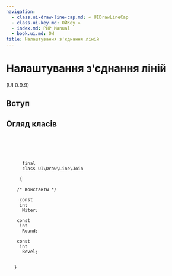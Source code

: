 ```yaml
---
navigation:
  - class.ui-draw-line-cap.md: « UIDrawLineCap
  - class.ui-key.md: ОЙKey »
  - index.md: PHP Manual
  - book.ui.md: ОЙ
title: Налаштування з'єднання ліній
---
```

# Налаштування з'єднання ліній

(UI 0.9.9)

## Вступ

## Огляд класів

```synopsis



    
     
      final
      class UI\Draw\Line\Join
     
     {

    /* Константы */
    
     const
     int
      Miter;

    const
     int
      Round;

    const
     int
      Bevel;


   }
```
